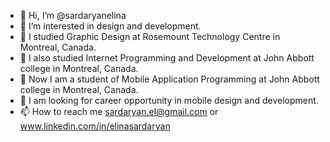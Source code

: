 - 👋 Hi, I’m @sardaryanelina
- 👀 I’m interested in design and development.
- 🌱 I studied Graphic Design at Rosemount Technology Centre in Montreal, Canada.
- 🌱 I also studied Internet Programming and Development at John Abbott college in Montreal, Canada.
- 🌱 Now I am a student of Mobile Application Programming at John Abbott college in Montreal, Canada.
- 💞️ I am looking for career opportunity in mobile design and development.
- 📫 How to reach me sardaryan.el@gmail.com or www.linkedin.com/in/elinasardaryan

<!---
sardaryanelina/sardaryanelina is a ✨ special ✨ repository because its `README.md` (this file) appears on your GitHub profile.
You can click the Preview link to take a look at your changes.
--->
